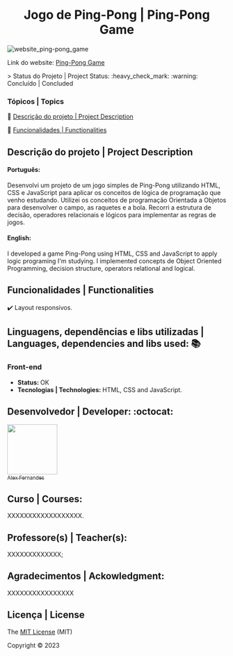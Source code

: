 <div align="center">
    <h1> Jogo de Ping-Pong | Ping-Pong Game </h1>

</div>

![website_ping-pong_game](https://user-images.githubusercontent.com/108309097/235311966-a9553f90-93d5-4dea-bfbf-6f4fa959be4d.png)

<div>

Link do website: <a href="https://jogo-ping-pong-gamma.vercel.app/">Ping-Pong Game</a>


</div>
> Status do Projeto | Project Status: :heavy_check_mark: :warning: Concluído | Concluded

### Tópicos | Topics

:small_blue_diamond: [Descrição do projeto | Project Description](#descrição-do-projeto)

:small_blue_diamond: [Funcionalidades | Functionalities](#funcionalidades)


## Descrição do projeto | Project Description 

<p align="justify">
<h4>Português: </h4>
<p>Desenvolvi um projeto de um jogo simples de Ping-Pong utilizando HTML, CSS e JavaScript para aplicar os conceitos de lógica de programação que venho estudando. 
Utilizei os conceitos de programação Orientada a Objetos para desenvolver o campo, as raquetes e a bola. Recorri a estrutura de decisão, operadores relacionais 
e lógicos para implementar as regras de jogos. </p>

<h4>English: </h4>
<p>I developed a game Ping-Pong using HTML, CSS and JavaScript to apply logic programing I'm studying. 
I implemented concepts de Object Oriented Programming, decision structure, operators relational and logical.</p>

</p>

## Funcionalidades | Functionalities 

:heavy_check_mark: Layout responsivos.  


## Linguagens, dependências e libs utilizadas | Languages, dependencies and libs used: :books:

<h3>Front-end</h3>

<ul>
    <li><b>Status: </b>OK</li>
    <li><b>Tecnologias | Technologies: </b>HTML, CSS and JavaScript.</li>
</ul>


## Desenvolvedor | Developer: :octocat:


[<img src="https://github.com/alexfn93.png" width=115><br><sub>Alex Fernandes</sub>](https://github.com/alexfn93)  <br> 


<h2>Curso | Courses:</h2> XXXXXXXXXXXXXXXXXX.

<h2>Professore(s) | Teacher(s):</h2> XXXXXXXXXXXXX; <br>

<p align="justify">
<h2>Agradecimentos | Ackowledgment:</h2> XXXXXXXXXXXXXXXX </p>

## Licença | License

The [MIT License]() (MIT)

Copyright :copyright: 2023
